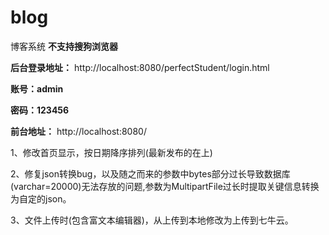 # blog
博客系统
**不支持搜狗浏览器**

**后台登录地址：** http://localhost:8080/perfectStudent/login.html  

**账号：admin**

**密码：123456**

**前台地址：** http://localhost:8080/

1、修改首页显示，按日期降序排列(最新发布的在上)

2、修复json转换bug，以及随之而来的参数中bytes部分过长导致数据库(varchar=20000)无法存放的问题,参数为MultipartFile过长时提取关键信息转换为自定的json。

3、文件上传时(包含富文本编辑器)，从上传到本地修改为上传到七牛云。